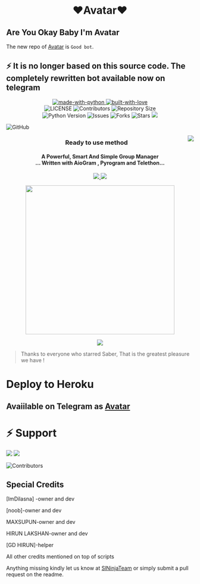 <h1 align="center"><b><b>❤️Avatar❤️</b></b></h1>

##  Are You Okay Baby I'm Avatar
 
 The new repo of [Avatar](https://t.me/snt_super_ro_bot) is `Good bot`. 

## ⚡ It is no longer based on this source code. The completely rewritten bot available now on telegram

<p align="center">
    <a href="https://python.org">
        <img src="http://forthebadge.com/images/badges/made-with-python.svg" alt="made-with-python">
    </a>
    <a href="https://GitHub.com/Sadew451">
        <img src="http://ForTheBadge.com/images/badges/built-with-love.svg" alt="built-with-love">
    </a> <br>
    <img src="https://img.shields.io/github/license/Dilasnaofficical/Avatar?style=for-the-badge&logo=appveyor" alt="LICENSE">
    <img src="https://img.shields.io/github/contributors/Dilasnaofficical/Avatar?style=for-the-badge&logo=appveyor" alt="Contributors">
    <img src="https://img.shields.io/github/repo-size/Dilasnaofficical/Avatar?style=for-the-badge&logo=appveyor" alt="Repository Size"> <br>
    <img src="https://img.shields.io/badge/python-3.9-green?style=for-the-badge&logo=appveyor" alt="Python Version">
    <img src="https://img.shields.io/github/issues/Dilasnaofficical/Avatar?style=for-the-badge&logo=appveyor" alt="Issues">
    <img src="https://img.shields.io/github/forks/Dilasnaofficical/Avatar?style=for-the-badge&logo=appveyor" alt="Forks">
    <img src="https://img.shields.io/github/stars/Dilasnaofficical/Avatar?style=for-the-badge&logo=appveyor" alt="Stars">
    <a href="https://pypi.org/project/Telethon/"> <img src="https://img.shields.io/pypi/v/telethon?color=yellow&label=telethon&logo=python&logoColor=green&style=for-the-badge" /></a>
</p>

![GitHub](https://img.shields.io/github/license/Imtheekshana126/saber-bot)


<img align="right" src="https://emojipedia-us.s3.dualstack.us-west-1.amazonaws.com/thumbs/120/apple/155/open-book_1f4d6.png">

<h3 align="center"> 
    Ready to use method
</h3>

<h4 align="center">A Powerful, Smart And Simple Group Manager <br> ... Written with AioGram , Pyrogram and Telethon...</h4>
<p align='center'>
  <a href="https://www.python.org/" alt="made-with-python"> <img src="https://img.shields.io/badge/Made%20with-Python-1f425f.svg?style=flat-square&logo=python&color=blue" /> </a>
  <a href="https://github.com/Dilasnaofficical/Avatar/graphs/commit-activity" alt="Maintenance"> <img src="https://img.shields.io/badge/Maintained%3F-yes-green.svg?style=flat-square" /> </a>
</p>

<p align="center"><a href="https://t.me/SlNinjaTeam"><img src="https://telegra.ph/file/430a51d113196c7c7fa06.jpg" width="400"></a></p>
<p align="center">
    <a href="https://github.com/Dilasnaofficical/Avatar/commits/Dilasna"> <img src="https://img.shields.io/github/last-commit/Dilasnaofficical/Avatar?color=brown&logo=github&logoColor=green&style=for-the-badge" /></a>
  
</p>

> Thanks to everyone who starred Saber, That is the greatest pleasure we have !

# Deploy to Heroku




## Avaiilable on Telegram as [Avatar]()


# ⚡ Support
<a href="https://t.me/SLninjaTeamchannel"><img src="https://img.shields.io/badge/Join-Telegram%20Channel-red.svg?logo=Telegram"></a>
<a href="https://t.me/SlNinjaTeam"><img src="https://img.shields.io/badge/Join-Telegram%20Group-blue.svg?logo=telegram"></a>


![Contributors](https://contrib.rocks/image?repo=Dilasnaofficical/Avatar)

## Special Credits
[ImDilasna] -owner and dev

[noob]-owner and dev

MAXSUPUN-owner and dev

HIRUN LAKSHAN-owner and dev

[GD HIRUN]-helper 




All other credits mentioned on top of scripts

Anything missing kindly let us know at [SlNinjaTeam](https://t.me/SlNinjaTeam) or simply submit a pull request on the readme.





